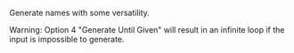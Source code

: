 Generate names with some versatility.

Warning: Option 4 "Generate Until Given" will result in an infinite loop if the input is impossible to generate.

